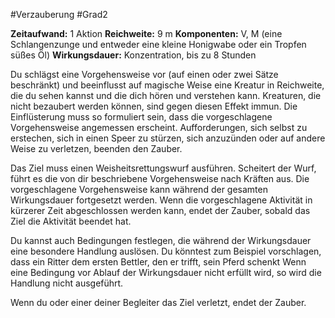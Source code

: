 #Verzauberung #Grad2

**Zeitaufwand:** 1 Aktion
**Reichweite:** 9 m
**Komponenten:** V, M (eine Schlangenzunge und entweder eine kleine Honigwabe oder ein Tropfen süßes Öl)
**Wirkungsdauer:** Konzentration, bis zu 8 Stunden

Du schlägst eine Vorgehensweise vor (auf einen oder zwei Sätze beschränkt) und beeinflusst auf magische Weise eine Kreatur in Reichweite, die du sehen kannst und die dich hören und verstehen kann. Kreaturen, die nicht bezaubert werden können, sind gegen diesen Effekt immun. Die Einflüsterung muss so formuliert sein, dass die vorgeschlagene Vorgehensweise angemessen erscheint. Aufforderungen, sich selbst zu erstechen, sich in einen Speer zu stürzen, sich anzuzünden oder auf andere Weise zu verletzen, beenden den Zauber.

Das Ziel muss einen Weisheitsrettungswurf ausführen. Scheitert der Wurf, führt es die von dir beschriebene Vorgehensweise nach Kräften aus. Die vorgeschlagene Vorgehensweise kann während der gesamten Wirkungsdauer fortgesetzt werden. Wenn die vorgeschlagene Aktivität in kürzerer Zeit abgeschlossen werden kann, endet der Zauber, sobald das Ziel die Aktivität beendet hat.

Du kannst auch Bedingungen festlegen, die während der Wirkungsdauer eine besondere Handlung auslösen. Du könntest zum Beispiel vorschlagen, dass ein Ritter dem ersten Bettler, den er trifft, sein Pferd schenkt Wenn eine Bedingung vor Ablauf der Wirkungsdauer nicht erfüllt wird, so wird die Handlung nicht ausgeführt.

Wenn du oder einer deiner Begleiter das Ziel verletzt, endet der Zauber.